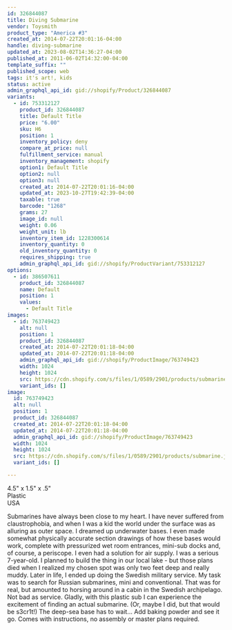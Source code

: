 ```yaml
---
id: 326844087
title: Diving Submarine
vendor: Toysmith
product_type: "America #3"
created_at: 2014-07-22T20:01:16-04:00
handle: diving-submarine
updated_at: 2023-08-02T14:36:27-04:00
published_at: 2011-06-02T14:32:00-04:00
template_suffix: ""
published_scope: web
tags: it's art!, kids
status: active
admin_graphql_api_id: gid://shopify/Product/326844087
variants:
  - id: 753312127
    product_id: 326844087
    title: Default Title
    price: "6.00"
    sku: H6
    position: 1
    inventory_policy: deny
    compare_at_price: null
    fulfillment_service: manual
    inventory_management: shopify
    option1: Default Title
    option2: null
    option3: null
    created_at: 2014-07-22T20:01:16-04:00
    updated_at: 2023-10-27T19:42:39-04:00
    taxable: true
    barcode: "1268"
    grams: 27
    image_id: null
    weight: 0.06
    weight_unit: lb
    inventory_item_id: 1228300614
    inventory_quantity: 0
    old_inventory_quantity: 0
    requires_shipping: true
    admin_graphql_api_id: gid://shopify/ProductVariant/753312127
options:
  - id: 386507611
    product_id: 326844087
    name: Default
    position: 1
    values:
      - Default Title
images:
  - id: 763749423
    alt: null
    position: 1
    product_id: 326844087
    created_at: 2014-07-22T20:01:18-04:00
    updated_at: 2014-07-22T20:01:18-04:00
    admin_graphql_api_id: gid://shopify/ProductImage/763749423
    width: 1024
    height: 1024
    src: https://cdn.shopify.com/s/files/1/0589/2901/products/submarine.jpeg?v=1406073678
    variant_ids: []
image:
  id: 763749423
  alt: null
  position: 1
  product_id: 326844087
  created_at: 2014-07-22T20:01:18-04:00
  updated_at: 2014-07-22T20:01:18-04:00
  admin_graphql_api_id: gid://shopify/ProductImage/763749423
  width: 1024
  height: 1024
  src: https://cdn.shopify.com/s/files/1/0589/2901/products/submarine.jpeg?v=1406073678
  variant_ids: []

---
```


4.5" x 1.5" x .5"  
Plastic  
USA

Submarines have always been close to my heart. I have never suffered from claustrophobia, and when I was a kid the world under the surface was as alluring as outer space. I dreamed up underwater bases. I even made somewhat physically accurate section drawings of how these bases would work, complete with pressurized wet room entrances, mini-sub docks and, of course, a periscope. I even had a solution for air supply. I was a serious 7-year-old. I planned to build the thing in our local lake - but those plans died when I realized my chosen spot was only two feet deep and really muddy. Later in life, I ended up doing the Swedish military service. My task was to search for Russian submarines, mini and conventional. That was for real, but amounted to horsing around in a cabin in the Swedish archipelago. Not bad as service. Gladly, with this plastic sub I can experience the excitement of finding an actual submarine. (Or, maybe I did, but that would be s3cr1t!) The deep-sea base has to wait... Add baking powder and see it go. Comes with instructions, no assembly or master plans required.